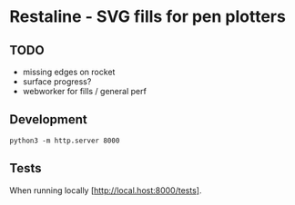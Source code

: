 # Restaline - SVG fills for pen plotters

## TODO
* missing edges on rocket
* surface progress?
* webworker for fills / general perf

## Development
`python3 -m http.server 8000`

## Tests
When running locally [http://local.host:8000/tests].